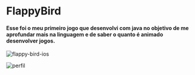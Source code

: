 # FlappyBird
#### Esse foi o meu primeiro jogo que desenvolvi com java no objetivo de me aprofundar mais na linguagem e de saber o quanto é animado desenvolver jogos.
![flappy-bird-ios](https://user-images.githubusercontent.com/91083215/187748960-14e4987d-6618-4c72-86a4-2abece6f2cb0.jpg)

![perfil](https://user-images.githubusercontent.com/91083215/187770072-3e1ff931-19a3-455a-a52f-6d2943280653.png)
